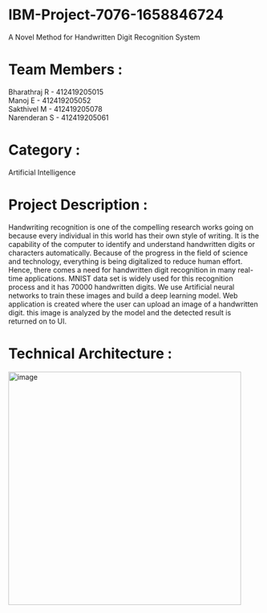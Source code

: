 # IBM-Project-7076-1658846724
A Novel Method for Handwritten Digit Recognition System

# Team Members : 
Bharathraj R      - 412419205015 <br>
Manoj E           - 412419205052 <br>
Sakthivel M       - 412419205078 <br>
Narenderan S      - 412419205061

# Category : 
Artificial Intelligence
# Project Description :

Handwriting recognition is one of the compelling research works going on because every individual in this world has their own style of writing. It is the capability of the computer to identify and understand handwritten digits or characters automatically. Because of the progress in the field of science and technology, everything is being digitalized to reduce human effort. Hence, there comes a need for handwritten digit recognition in many real-time applications. MNIST data set is widely used for this recognition process and it has 70000 handwritten digits. We use Artificial neural networks to train these images and build a deep learning model. Web application is created where the user can upload an image of a handwritten digit. this image is analyzed by the model and the detected result is returned on to UI.

# Technical Architecture :

<img width="464" alt="image" src="https://user-images.githubusercontent.com/113275883/200172124-c48a7408-c230-4581-b665-3ab7dfbf2dc6.png">
